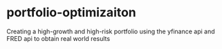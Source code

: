 # portfolio-optimizaiton
Creating a high-growth and high-risk portfolio using the yfinance api and FRED api to obtain real world results

